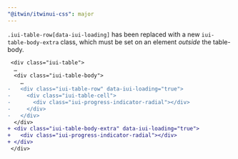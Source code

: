 ```yaml
---
"@itwin/itwinui-css": major
---
```


`.iui-table-row[data-iui-loading]` has been replaced with a new `iui-table-body-extra` class, which must be set on an element *outside* the table-body.

```diff
 <div class="iui-table">
  …
  <div class="iui-table-body">
    …
-   <div class="iui-table-row" data-iui-loading="true">
-     <div class="iui-table-cell">
-       <div class="iui-progress-indicator-radial"></div>
-     </div>
-   </div>
  </div>
+ <div class="iui-table-body-extra" data-iui-loading="true">
+   <div class="iui-progress-indicator-radial"></div>
+ </div>
 </div>
 ```

